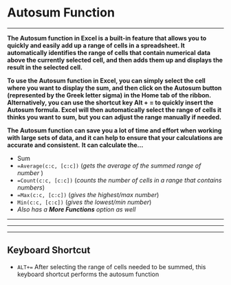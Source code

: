 # Autosum Function
---

__The Autosum function in Excel is a built-in feature that allows you to quickly and easily add up a range of cells in a spreadsheet. It automatically identifies the range of cells that contain numerical__ __data above the currently selected cell, and then adds them up and displays the result in the selected cell.__

__To use the Autosum function in Excel, you can simply select the cell where you want to display the sum, and then click on the Autosum button (represented by the Greek letter sigma) in the Home tab of__ __the ribbon. Alternatively, you can use the shortcut key Alt + = to quickly insert the Autosum formula. Excel will then automatically select the range of cells it thinks you want to sum, but you can__ __adjust the range manually if needed.__

__The Autosum function can save you a lot of time and effort when working with large sets of data, and it can help to ensure that your calculations are accurate and consistent.__
__It can calculate the...__
* Sum
* `=Average(c:c, [c:c])` (_gets the average of the summed range of number_ )
* `=Count(c:c, [c:c])` (_counts the number of cells in a range that contains numbers_) 
* `=Max(c:c, [c:c])` (_gives the highest/max number_)
* `Min(c:c, [c:c])` (_gives the lowest/min number_)
* _Also has a __More Functions__ option as well_
---
---
---
## Keyboard Shortcut
* `ALT+=`
After selecting the range of cells needed to be summed, this keyboard shortcut performs the autosum function

